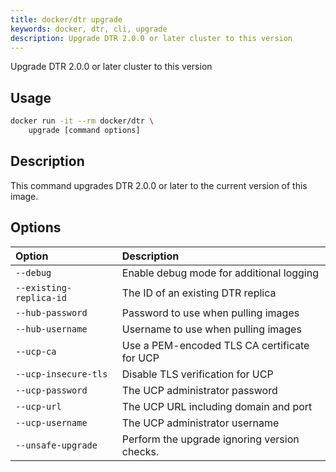 ```yaml
---
title: docker/dtr upgrade
keywords: docker, dtr, cli, upgrade
description: Upgrade DTR 2.0.0 or later cluster to this version
---
```


Upgrade DTR 2.0.0 or later cluster to this version

## Usage

```bash
docker run -it --rm docker/dtr \
    upgrade [command options]
```

## Description


This command upgrades DTR 2.0.0 or later to the current version of this image.


## Options

| Option                    | Description                |
|:--------------------------|:---------------------------|
|`--debug`|Enable debug mode for additional logging|
|`--existing-replica-id`|The ID of an existing DTR replica|
|`--hub-password`|Password to use when pulling images|
|`--hub-username`|Username to use when pulling images|
|`--ucp-ca`|Use a PEM-encoded TLS CA certificate for UCP|
|`--ucp-insecure-tls`|Disable TLS verification for UCP|
|`--ucp-password`|The UCP administrator password|
|`--ucp-url`|The UCP URL including domain and port|
|`--ucp-username`|The UCP administrator username|
|`--unsafe-upgrade`|Perform the upgrade ignoring version checks.|

